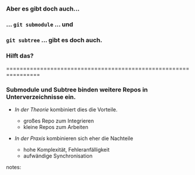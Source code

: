 <!-- .slide: data-background-image="06/modules.png" -->

### Aber es gibt doch auch...

### ... **`git submodule`** ... und
### **`git subtree`** ... gibt es doch auch.
### **Hilft das?**


================================================================


### Submodule und Subtree binden weitere Repos in Unterverzeichnisse ein.

 * *In der Theorie* kombiniert dies die Vorteile.
   - großes Repo zum Integrieren
   - kleine Repos zum Arbeiten
 
 * *In der Praxis* kombinieren sich eher die Nachteile
   - hohe Komplexität, Fehleranfälligkeit
   - aufwändige Synchronisation

notes:

